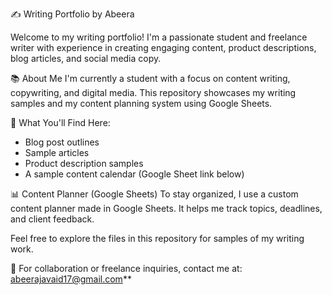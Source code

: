  ✍️ Writing Portfolio by Abeera

Welcome to my writing portfolio! I'm a passionate student and freelance writer with experience in creating engaging content, product descriptions, blog articles, and social media copy.

📚 About Me
I'm currently a student with a focus on content writing, copywriting, and digital media. This repository showcases my writing samples and my content planning system using Google Sheets.

📁 What You'll Find Here:
- Blog post outlines
- Sample articles
- Product description samples
- A sample content calendar (Google Sheet link below)

 📊 Content Planner (Google Sheets)
To stay organized, I use a custom content planner made in Google Sheets. It helps me track topics, deadlines, and client feedback.

Feel free to explore the files in this repository for samples of my writing work.

📧 For collaboration or freelance inquiries, contact me at:  
abeerajavaid17@gmail.com**
